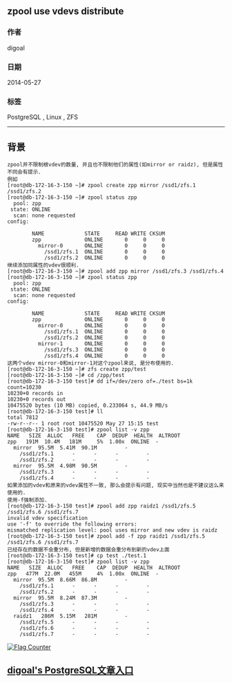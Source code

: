 ## zpool use vdevs distribute    
                                                                                                                                                                 
### 作者                                                                                                                                                             
digoal                                                                                                                                                               
                                                                                                                                                           
### 日期                                                                                                                                                                              
2014-05-27                                                                                                                                                     
                                                                                                                                                            
### 标签                                                                                                                                                           
PostgreSQL , Linux , ZFS                                                                                                                                                         
                                                                                                                                                                                             
----                                                                                                                                                                     
                                                                                                                                                                                                         
## 背景         
```  
zpool并不限制根vdev的数量, 并且也不限制他们的属性(如mirror or raidz), 但是属性不同会有提示.  
例如  
[root@db-172-16-3-150 ~]# zpool create zpp mirror /ssd1/zfs.1 /ssd1/zfs.2  
[root@db-172-16-3-150 ~]# zpool status zpp  
  pool: zpp  
 state: ONLINE  
  scan: none requested  
config:  
  
        NAME             STATE     READ WRITE CKSUM  
        zpp              ONLINE       0     0     0  
          mirror-0       ONLINE       0     0     0  
            /ssd1/zfs.1  ONLINE       0     0     0  
            /ssd1/zfs.2  ONLINE       0     0     0  
继续添加同属性的vdev很顺利.  
[root@db-172-16-3-150 ~]# zpool add zpp mirror /ssd1/zfs.3 /ssd1/zfs.4  
[root@db-172-16-3-150 ~]# zpool status zpp  
  pool: zpp  
 state: ONLINE  
  scan: none requested  
config:  
  
        NAME             STATE     READ WRITE CKSUM  
        zpp              ONLINE       0     0     0  
          mirror-0       ONLINE       0     0     0  
            /ssd1/zfs.1  ONLINE       0     0     0  
            /ssd1/zfs.2  ONLINE       0     0     0  
          mirror-1       ONLINE       0     0     0  
            /ssd1/zfs.3  ONLINE       0     0     0  
            /ssd1/zfs.4  ONLINE       0     0     0  
这两个vdev mirror-0和mirror-1对这个zpool来说, 是分布使用的.  
[root@db-172-16-3-150 ~]# zfs create zpp/test  
[root@db-172-16-3-150 ~]# cd /zpp/test  
[root@db-172-16-3-150 test]# dd if=/dev/zero of=./test bs=1k count=10230  
10230+0 records in  
10230+0 records out  
10475520 bytes (10 MB) copied, 0.233064 s, 44.9 MB/s  
[root@db-172-16-3-150 test]# ll  
total 7812  
-rw-r--r-- 1 root root 10475520 May 27 15:15 test  
[root@db-172-16-3-150 test]# zpool list -v zpp  
NAME   SIZE  ALLOC   FREE    CAP  DEDUP  HEALTH  ALTROOT  
zpp   191M  10.4M   181M     5%  1.00x  ONLINE  -  
  mirror  95.5M  5.41M  90.1M         -  
    /ssd1/zfs.1      -      -      -         -  
    /ssd1/zfs.2      -      -      -         -  
  mirror  95.5M  4.98M  90.5M         -  
    /ssd1/zfs.3      -      -      -         -  
    /ssd1/zfs.4      -      -      -         -  
如果添加的vdev和原来的vdev属性不一致, 那么会提示有问题, 现实中当然也是不建议这么来使用的.  
使用-f强制添加.  
[root@db-172-16-3-150 test]# zpool add zpp raidz1 /ssd1/zfs.5 /ssd1/zfs.6 /ssd1/zfs.7  
invalid vdev specification  
use '-f' to override the following errors:  
mismatched replication level: pool uses mirror and new vdev is raidz  
[root@db-172-16-3-150 test]# zpool add -f zpp raidz1 /ssd1/zfs.5 /ssd1/zfs.6 /ssd1/zfs.7  
已经存在的数据不会重分布, 但是新增的数据会重分布到新的vdev上面  
[root@db-172-16-3-150 test]# cp test ./test.1  
[root@db-172-16-3-150 test]# zpool list -v zpp  
NAME   SIZE  ALLOC   FREE    CAP  DEDUP  HEALTH  ALTROOT  
zpp   477M  22.0M   455M     4%  1.00x  ONLINE  -  
  mirror  95.5M  8.66M  86.8M         -  
    /ssd1/zfs.1      -      -      -         -  
    /ssd1/zfs.2      -      -      -         -  
  mirror  95.5M  8.24M  87.3M         -  
    /ssd1/zfs.3      -      -      -         -  
    /ssd1/zfs.4      -      -      -         -  
  raidz1   286M  5.15M   281M         -  
    /ssd1/zfs.5      -      -      -         -  
    /ssd1/zfs.6      -      -      -         -  
    /ssd1/zfs.7      -      -      -         -  
```  
    
  
<a rel="nofollow" href="http://info.flagcounter.com/h9V1"  ><img src="http://s03.flagcounter.com/count/h9V1/bg_FFFFFF/txt_000000/border_CCCCCC/columns_2/maxflags_12/viewers_0/labels_0/pageviews_0/flags_0/"  alt="Flag Counter"  border="0"  ></a>  
  
  
  
  
## [digoal's PostgreSQL文章入口](https://github.com/digoal/blog/blob/master/README.md "22709685feb7cab07d30f30387f0a9ae")
  
